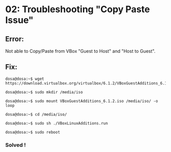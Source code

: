 # 02: Troubleshooting "Copy Paste Issue"

## Error:
Not able to Copy/Paste from VBox "Guest to Host" and "Host to Guest".

## Fix:
```shell
dosa@dosa:~$ wget https://download.virtualbox.org/virtualbox/6.1.2/VBoxGuestAdditions_6.1.2.iso
```

```shell
dosa@dosa:~$ sudo mkdir /media/iso
```

```shell
dosa@dosa:~$ sudo mount VBoxGuestAdditions_6.1.2.iso /media/iso/ -o loop
```

```shell
dosa@dosa:~$ cd /media/iso/
```

```shell
dosa@dosa:~$ sudo sh ./VBoxLinuxAdditions.run
```

```shell
dosa@dosa:~$ sudo reboot
```

### Solved !